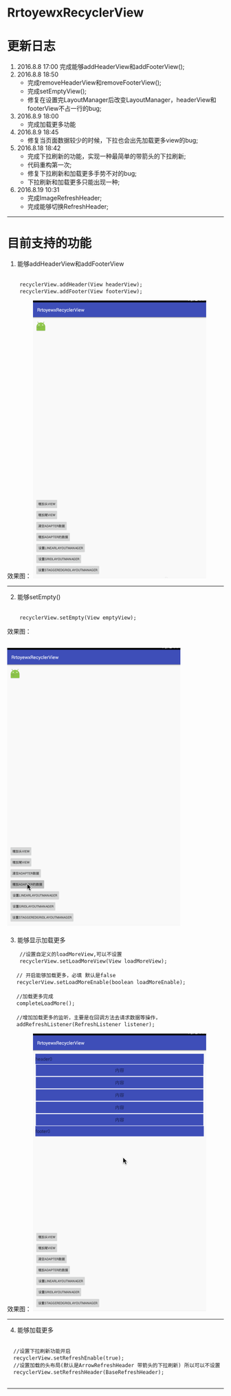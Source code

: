 # RrtoyewxRecyclerView

# 更新日志
1. 2016.8.8 17:00 
    完成能够addHeaderView和addFooterView();
2. 2016.8.8 18:50
    - 完成removeHeaderView和removeFooterView();
    - 完成setEmptyView();
    - 修复在设置完LayoutManager后改变LayoutManager，headerView和footerView不占一行的bug;
3. 2016.8.9 18:00
    - 完成加载更多功能
4. 2016.8.9 18:45
    - 修复当页面数据较少的时候，下拉也会出先加载更多view的bug;
5. 2016.8.18 18:42
    - 完成下拉刷新的功能，实现一种最简单的带箭头的下拉刷新;
    - 代码重构第一次;
    - 修复下拉刷新和加载更多手势不对的bug;
    - 下拉刷新和加载更多只能出现一种;
6. 2016.8.19 10:31
    - 完成ImageRefreshHeader;
    - 完成能够切换RefreshHeader;

----
# 目前支持的功能
1. 能够addHeaderView和addFooterView
```

    recyclerView.addHeader(View headerView);
    recyclerView.addFooter(View footerView);
```


效果图：
![addHeaderView和addFooterView](images/addHeaderView_addFooterView.gif)

---
2. 能够setEmpty()
```

    recyclerView.setEmpty(View emptyView);
```

效果图：

![setEmpty(View emptyView)](images/set_empty_view.gif)
------------------------------------------------------
3. 能够显示加载更多
```
    //设置自定义的loadMoreView,可以不设置
    recyclerView.setLoadMoreView(View loadMoreView);
    
   // 开启能够加载更多，必填 默认是false
   recyclerView.setLoadMoreEnable(boolean loadMoreEnable);
   
   //加载更多完成
   completeLoadMore();
   
   //增加加载更多的监听，主要是在回调方法去请求数据等操作，
   addRefreshListener(RefreshListener listener);
```


效果图：
![加载更多](images/load_more.gif)

------------------------------------------------------
4. 能够加载更多

```

  //设置下拉刷新功能开启
  recyclerView.setRefreshEnable(true);
  //设置加载的头布局(默认是ArrowRefreshHeader 带箭头的下拉刷新) 所以可以不设置
  recyclerView.setRefreshHeader(BaseRefreshHeader);
  
```
  
  

--------
  
